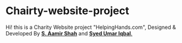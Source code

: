 # Chairty-website-project

Hi! this is a Charity Website project "HelpingHands.com", Designed & Developed By <strong><a href="https://www.facebook.com/aamir.shah.5648">S. Aamir Shah</a></strong> and <strong><a href="https://www.facebook.com/syed.u.iqbal.35?fref=ts">Syed Umar Iqbal</strong>.
